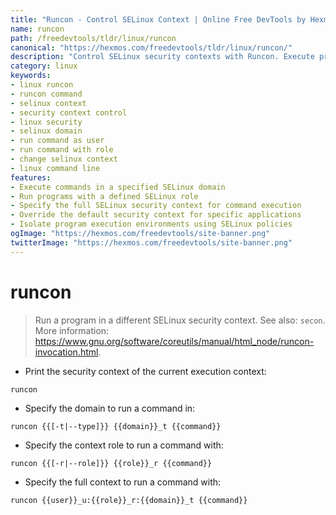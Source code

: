 ```yaml
---
title: "Runcon - Control SELinux Context | Online Free DevTools by Hexmos"
name: runcon
path: /freedevtools/tldr/linux/runcon
canonical: "https://hexmos.com/freedevtools/tldr/linux/runcon/"
description: "Control SELinux security contexts with Runcon. Execute programs in different security contexts for enhanced system security. Free online tool, no registration required."
category: linux
keywords:
- linux runcon
- runcon command
- selinux context
- security context control
- linux security
- selinux domain
- run command as user
- run command with role
- change selinux context
- linux command line
features:
- Execute commands in a specified SELinux domain
- Run programs with a defined SELinux role
- Specify the full SELinux security context for command execution
- Override the default security context for specific applications
- Isolate program execution environments using SELinux policies
ogImage: "https://hexmos.com/freedevtools/site-banner.png"
twitterImage: "https://hexmos.com/freedevtools/site-banner.png"
---
```


# runcon

> Run a program in a different SELinux security context.
> See also: `secon`.
> More information: <https://www.gnu.org/software/coreutils/manual/html_node/runcon-invocation.html>.

- Print the security context of the current execution context:

`runcon`

- Specify the domain to run a command in:

`runcon {{[-t|--type]}} {{domain}}_t {{command}}`

- Specify the context role to run a command with:

`runcon {{[-r|--role]}} {{role}}_r {{command}}`

- Specify the full context to run a command with:

`runcon {{user}}_u:{{role}}_r:{{domain}}_t {{command}}`
